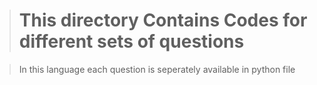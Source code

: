 > # **This directory Contains Codes for different sets of questions**

> In this language each question is seperately available in python file
